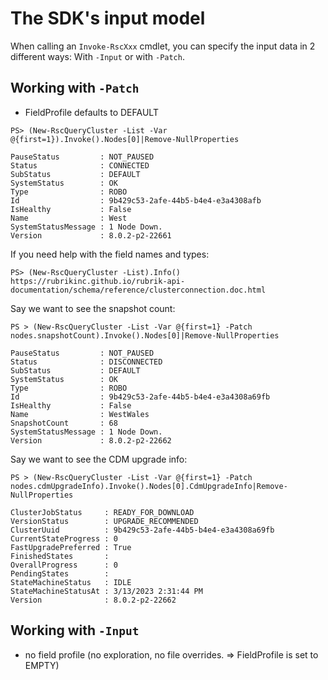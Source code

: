 # The SDK's input model

When calling an `Invoke-RscXxx` cmdlet,
you can specify the input data in 2 different ways:
With `-Input` or with `-Patch`.

## Working with `-Patch`

- FieldProfile defaults to DEFAULT

```shell
PS> (New-RscQueryCluster -List -Var @{first=1}).Invoke().Nodes[0]|Remove-NullProperties

PauseStatus         : NOT_PAUSED
Status              : CONNECTED
SubStatus           : DEFAULT
SystemStatus        : OK
Type                : ROBO
Id                  : 9b429c53-2afe-44b5-b4e4-e3a4308afb
IsHealthy           : False
Name                : West
SystemStatusMessage : 1 Node Down.
Version             : 8.0.2-p2-22661
```

If you need help with the field names and types:

```shell
PS> (New-RscQueryCluster -List).Info()
https://rubrikinc.github.io/rubrik-api-documentation/schema/reference/clusterconnection.doc.html
```

Say we want to see the snapshot count:

```shell
PS > (New-RscQueryCluster -List -Var @{first=1} -Patch nodes.snapshotCount).Invoke().Nodes[0]|Remove-NullProperties

PauseStatus         : NOT_PAUSED
Status              : DISCONNECTED
SubStatus           : DEFAULT
SystemStatus        : OK
Type                : ROBO
Id                  : 9b429c53-2afe-44b5-b4e4-e3a4308a69fb
IsHealthy           : False
Name                : WestWales
SnapshotCount       : 68
SystemStatusMessage : 1 Node Down.
Version             : 8.0.2-p2-22662
```

Say we want to see the CDM upgrade info:

```shell
PS > (New-RscQueryCluster -List -Var @{first=1} -Patch nodes.cdmUpgradeInfo).Invoke().Nodes[0].CdmUpgradeInfo|Remove-NullProperties

ClusterJobStatus     : READY_FOR_DOWNLOAD
VersionStatus        : UPGRADE_RECOMMENDED
ClusterUuid          : 9b429c53-2afe-44b5-b4e4-e3a4308a69fb
CurrentStateProgress : 0
FastUpgradePreferred : True
FinishedStates       :
OverallProgress      : 0
PendingStates        :
StateMachineStatus   : IDLE
StateMachineStatusAt : 3/13/2023 2:31:44 PM
Version              : 8.0.2-p2-22662
```

## Working with `-Input`

- no field profile (no exploration, no file overrides.
  => FieldProfile is set to EMPTY)
